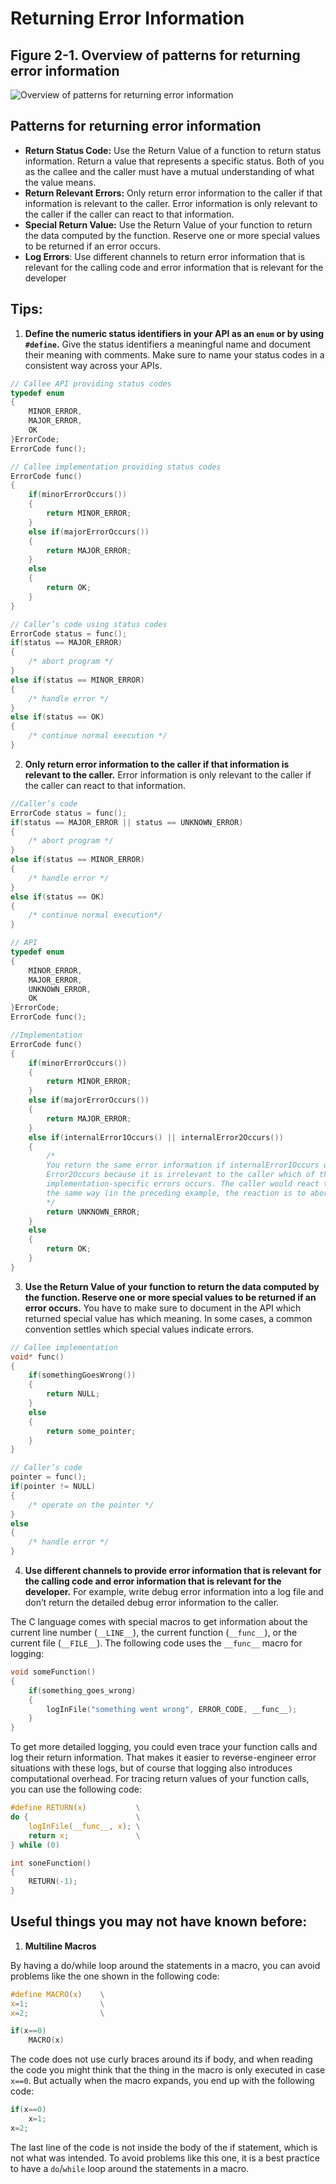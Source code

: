 # Returning Error Information

## Figure 2-1. Overview of patterns for returning error information
![Overview of patterns for returning error information](./images/2-1.png)

## Patterns for returning error information
- **Return Status Code:** Use the Return Value of a function to return status information. 
Return a value that represents a specific status. 
Both of you as the callee and the caller must have a mutual understanding of what the value means.
- **Return Relevant Errors:** Only return error information to the caller if that information is relevant to the caller. 
Error information is only relevant to the caller if the caller can react to that information.
- **Special Return Value:** Use the Return Value of your function to return the data computed by the function. 
Reserve one or more special values to be returned if an error occurs.
- **Log Errors**: Use different channels to return error information that is relevant for
the calling code and error information that is relevant for the developer

## Tips:
1. **Define the numeric status identifiers in your API as an `enum` or by using `#define`.** 
Give the status identifiers a meaningful name and document their meaning with
comments. 
Make sure to name your status codes in a consistent way across your APIs.
```c
// Callee API providing status codes
typedef enum
{
    MINOR_ERROR,
    MAJOR_ERROR,
    OK
}ErrorCode;
ErrorCode func();

// Callee implementation providing status codes
ErrorCode func()
{
    if(minorErrorOccurs())
    {
        return MINOR_ERROR;
    }
    else if(majorErrorOccurs())
    {
        return MAJOR_ERROR;
    }
    else
    {
        return OK;
    }
}

// Caller’s code using status codes
ErrorCode status = func();
if(status == MAJOR_ERROR)
{
    /* abort program */
}
else if(status == MINOR_ERROR)
{
    /* handle error */
}
else if(status == OK)
{
    /* continue normal execution */
}


```

2. **Only return error information to the caller if that information is relevant to the caller.** 
Error information is only relevant to the caller if the caller can react to that information.
```c
//Caller’s code
ErrorCode status = func();
if(status == MAJOR_ERROR || status == UNKNOWN_ERROR)
{
    /* abort program */
}
else if(status == MINOR_ERROR)
{
    /* handle error */
}
else if(status == OK)
{
    /* continue normal execution*/
}

// API
typedef enum
{
    MINOR_ERROR,
    MAJOR_ERROR,
    UNKNOWN_ERROR,
    OK
}ErrorCode;
ErrorCode func();

//Implementation
ErrorCode func()
{
    if(minorErrorOccurs())
    {
        return MINOR_ERROR;
    }
    else if(majorErrorOccurs())
    {
        return MAJOR_ERROR;
    }
    else if(internalError1Occurs() || internalError2Occurs())
    {
        /*
        You return the same error information if internalError1Occurs or internal
        Error2Occurs because it is irrelevant to the caller which of the two
        implementation-specific errors occurs. The caller would react to both errors in
        the same way (in the preceding example, the reaction is to abort the program).
        */
        return UNKNOWN_ERROR;
    }
    else
    {
        return OK;
    }
}
```

3. **Use the Return Value of your function to return the data computed by the function. 
Reserve one or more special values to be returned if an error occurs.**
You have to make sure to document in the API which returned special value has which meaning. 
In some cases, a common convention settles which special values indicate errors.
```c
// Callee implementation
void* func()
{
    if(somethingGoesWrong())
    {
        return NULL;
    }
    else
    {
        return some_pointer;
    }
}

// Caller’s code
pointer = func();
if(pointer != NULL)
{
    /* operate on the pointer */
}
else
{
    /* handle error */
}
```

4. **Use different channels to provide error information that is relevant for 
the calling code and error information that is relevant for the developer.** 
For example, write debug error information into a log file and don’t return 
the detailed debug error information to the caller.

The C language comes with special
macros to get information about the current line number (`__LINE__`), the current
function (`__func__`), or the current file (`__FILE__`). 
The following code uses the `__func__` macro for logging:
```c
void someFunction()
{
    if(something_goes_wrong)
    {
        logInFile("something went wrong", ERROR_CODE, __func__);
    }
}
```
To get more detailed logging, you could even trace your function calls and log their return information. 
That makes it easier to reverse-engineer error situations with these logs, 
but of course that logging also introduces computational overhead. 
For tracing return values of your function calls, you can use the following code:
```c
#define RETURN(x)           \
do {                        \
    logInFile(__func__, x); \
    return x;               \
} while (0)

int soneFunction()
{
    RETURN(-1);
}
```

## Useful things you may not have known before:
1. **Multiline Macros**

By having a do/while loop around the statements in a macro, you can avoid problems like the one shown in the following code:
```c
#define MACRO(x)    \
x=1;                \
x=2;                \

if(x==0)
    MACRO(x)
```
The code does not use curly braces around its if body, and when reading the code
you might think that the thing in the macro is only executed in case `x==0`. 
But actually when the macro expands, you end up with the following code:
```c
if(x==0)
    x=1;
x=2;
```
The last line of the code is not inside the body of the if statement, which is not what was intended. 
To avoid problems like this one, it is a best practice to have a `do`/`while` loop around the statements in a macro.
